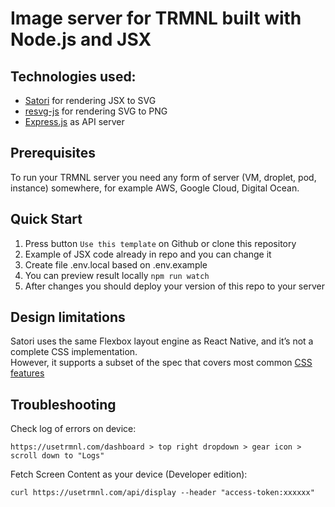 # Image server for TRMNL built with Node.js and JSX



## Technologies used:
- [Satori](https://www.npmjs.com/package/satori) for rendering JSX to SVG
- [resvg-js](https://www.npmjs.com/package/@resvg/resvg-js) for rendering SVG to PNG
- [Express.js](https://expressjs.com) as API server

## Prerequisites
To run your TRMNL server you need any form of server (VM, droplet, pod, instance) somewhere, for example AWS, Google Cloud, Digital Ocean.

## Quick Start
1. Press button `Use this template` on Github or clone this repository
2. Example of JSX code already in repo and you can change it
3. Create file .env.local based on .env.example 
3. You can preview result locally `npm run watch`
5. After changes you should deploy your version of this repo to your server

## Design limitations
Satori uses the same Flexbox layout engine as React Native, and it’s not a complete CSS implementation.<br>
However, it supports a subset of the spec that covers most common [CSS features](https://github.com/vercel/satori?tab=readme-ov-file#css)

## Troubleshooting
Check log of errors on device:
```
https://usetrmnl.com/dashboard > top right dropdown > gear icon > scroll down to "Logs"
```
Fetch Screen Content as your device (Developer edition):
```
curl https://usetrmnl.com/api/display --header "access-token:xxxxxx"
```
